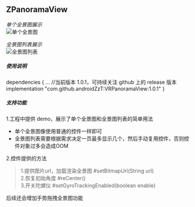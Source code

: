 ZPanoramaView
---

*单个全景图展示*  
![单个全景图](./1.gif)

*全景图列表展示*  
![全景图列表](./2.gif)

##### 使用说明

dependencies {
  ...
  //当前版本 1.0.1，可持续关注 github 上的 release 版本
  implementation "com.github.androidZzT:VRPanoramaView:1.0.1" 
}

##### 支持功能

1.工程中提供 demo，展示了单个全景图和全景图列表的简单用法
   * 单个全景图像使用普通的控件一样即可
   * 全景图列表需要根据需求决定一页最多显示几个，然后手动复用控件，否则控件对象过多会造成OOM


2.控件提供的方法

> 1.提供图片url，加载渲染全景图 #setBitmapUrl(String url)  
> 2.恢复初始角度 #reCenter()  
> 3.开关陀螺仪 #setGyroTrackingEnabled(boolean enable)

后续还会增加手势拖拽全景图功能

